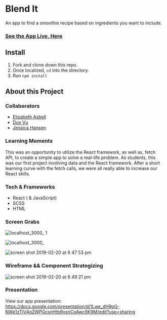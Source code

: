# Blend It
An app to find a smoothie recipe based on ingredients you want to include.

### [See the App Live, Here](https://easbell.github.io/Blend-It/)

## Install
1. Fork and clone down this repo.
2. Once localized,
  `cd`
   into the directory.
3. Run `npm install`

## About this Project

### Collaborators
- [Elizabeth Asbell](https://github.com/easbell/)
- [Duy Vu](https://github.com/Rosebud303)
- [Jessica Hansen](https://github.com/jessicalyn)

### Learning Moments
This was an opportunity to utilize the React framework, as well as, fetch API, to create a simple app to solve a real-life problem. As students, this was our first project involving data and the React framework. After a short learning curve with the fetch calls, we were all really able to increase our React skills.

### Tech & Frameworks
- React ( & JavaScript)
- SCSS
- HTML

### Screen Grabs
![localhost_3000_ 1](https://user-images.githubusercontent.com/34728115/53129811-d4194a00-3525-11e9-9100-1f375cff9dcb.png)

![localhost_3000_](https://user-images.githubusercontent.com/34728115/53129726-961c2600-3525-11e9-9159-1782198e23cb.png)

![screen shot 2019-02-20 at 6 47 53 pm](https://user-images.githubusercontent.com/34728115/53137466-15b6ee80-3540-11e9-976a-91b602f55630.png)

### Wireframe && Component Strategizing 
![screen shot 2019-02-20 at 6 49 21 pm](https://user-images.githubusercontent.com/34728115/53137508-4008ac00-3540-11e9-90e7-ca45106f2210.png)

### Presentation
View our app presentation: https://docs.google.com/presentation/d/1Lwe_dH9pG-NWe1zTIV4g2WPGcsnHtb9vsnCoAwc9K9M/edit?usp=sharing

